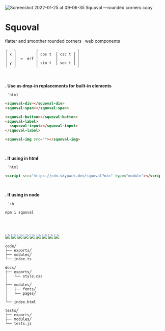![Screenshot 2022-01-25 at 09-06-35 Squoval —rounded corners copy](https://user-images.githubusercontent.com/10066435/151048223-a68e95bb-74ab-4574-9e8d-dfea99fcf862.png)
# Squoval
flatter and smoother rounded corners · web components

```
╭   ╮         ╭                  ╮
│ x │         │ cos t  │ csc t │ │
│   │  =  erf │        │       │ │
│ y │         │ sin t  │ sec t │ │
╰   ╯         ╰                  ╯
```

<br>

**. Use as drop-in replacements for built-in elements**

`` `html`` 
```html
<squoval-div></squoval-div>
<squoval-span></squoval-span>

<squoval-button></squoval-button>
<squoval-label>
  <squoval-input></squoval-input>
</squoval-label>

<squoval-img src=""></squoval-img>
```

<br>

**. If using in html**

`` `html`` 
```html
<script src="https://cdn.skypack.dev/squoval?min" type="module"></script>
```

<br>

**. If using in node**

`` `sh`` 
```sh
npm i squoval
```

<br>

<br>

[![](https://img.shields.io/npm/v/squoval?style=for-the-badge&label=version&logo=npm&color=CB3837)](./package.json
) [![](https://img.shields.io/badge/markup-html-e44d26?logo=html5&style=for-the-badge)](./code/modules/squoval-element/squoval-element.html
) [![](https://img.shields.io/badge/site-CC%20BY--ND%204.0-f8722a?logo=creativecommons&style=for-the-badge)](https://domrally.github.io/squoval
) [![](https://img.shields.io/badge/formatter-prettier-f8bc45?style=for-the-badge&logo=prettier)](./.prettierrc.js
) [![](https://img.shields.io/npm/l/squoval?style=for-the-badge&color=3DA639&logo=opensourceinitiative)](./LICENSE
) [![](https://img.shields.io/badge/scripting-ts-3178c6?logo=typescript&style=for-the-badge)](./tsconfig.json
) [![](https://img.shields.io/badge/style-css-264de4?logo=css3&style=for-the-badge&logoColor=264de4)](./code/modules/squoval-element/squoval-element.css
) [![](https://img.shields.io/badge/linter-es-4B32C3?logo=eslint&style=for-the-badge&logoColor=4B32C3)](./.eslintrc.json
) [![](https://img.shields.io/badge/guide-google-blueviolet?style=for-the-badge&logo=google&logoColor=blueviolet)](https://github.com/google/gts)


```
code╱
├── exports╱
├── modules╱
╰── index.ts

docs╱
├── exports╱
│   ╰── style.css
│
├── modules╱
│   ├── fonts╱
│   ╰── pages╱
│
╰── index.html

tests╱
├── exports╱
├── modules╱
╰── tests.js
```
